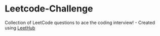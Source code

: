 # Leetcode-Challenge
Collection of LeetCode questions to ace the coding interview! - Created using [LeetHub](https://github.com/QasimWani/LeetHub)
